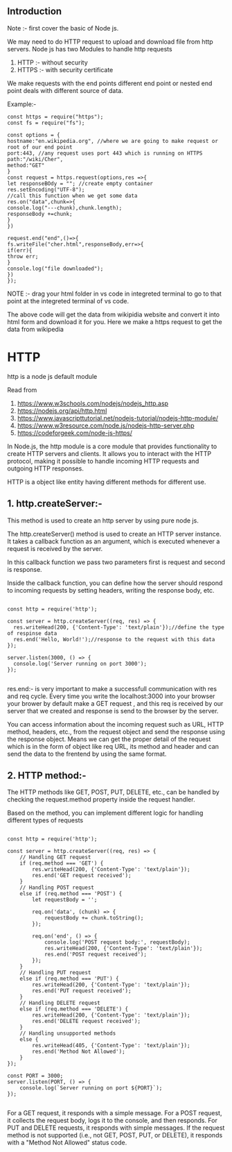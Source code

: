 ## Introduction
Note :- first cover the basic of Node js.

We may need to do HTTP request to upload and download file from http servers.
Node js has two Modules to handle http requests

1. HTTP :- without security
2. HTTPS :- with security certificate

We make requests with the end points different end point or nested end point deals with different source of data.

Example:-

```node
const https = require("https");
const fs = require("fs");

const options = {
hostname:"en.wikipedia.org", //where we are going to make request or root of our end point
port:443, //any request uses port 443 which is running on HTTPS
path:"/wiki/Cher",
method:"GET"
}
const request = https.request(options,res =>{
let responseBOdy = ""; //create empty container
res.setEncoding("UTF-8");
//call this function when we get some data
res.on("data",chunk=>{
console.log("---chunk),chunk.length);
responseBody +=chunk;
}
})

request.end("end",()=>{
fs.writeFile("cher.html",responseBody,err=>{
if(err){
throw err;
}
console.log("file downloaded");
})
});
```

NOTE :- drag your html folder in vs code in integreted terminal to go to that point at the integreted terminal of vs code.

The above code will get the data from wikipidia website and convert it into html form and download it for you.
Here we make a https request to get the data from wikipedia







# HTTP
http is a node js default module 

Read from 

1. https://www.w3schools.com/nodejs/nodejs_http.asp
2. https://nodejs.org/api/http.html
3. https://www.javascripttutorial.net/nodejs-tutorial/nodejs-http-module/
4. https://www.w3resource.com/node.js/nodejs-http-server.php
5. https://codeforgeek.com/node-js-https/


In Node.js, the http module is a core module that provides functionality to create HTTP servers and clients. It allows you to interact with the HTTP protocol, making it possible to handle incoming HTTP requests and outgoing HTTP responses.

HTTP is a object like entity having different methods for different use.

## 1. http.createServer:- 
This method is used to create an http server by using pure node js.

The http.createServer() method is used to create an HTTP server instance. It takes a callback function as an argument, which is executed whenever a request is received by the server.

In this callback function we pass two parameters first is request and second is response. 

Inside the callback function, you can define how the server should respond to incoming requests by setting headers, writing the response body, etc.


```node

const http = require('http');

const server = http.createServer((req, res) => {
  res.writeHead(200, {'Content-Type': 'text/plain'});//define the type of respinse data
  res.end('Hello, World!');//response to the request with this data
});

server.listen(3000, () => {
  console.log('Server running on port 3000');
});


```
res.end:- is very important to make a successfull communication with res and req cycle.
Every time you write the localhost:3000 into your browser your brower by default make a GET request , and this req is received by our server that we created and response is send to the browser by the server. 

You can access information about the incoming request such as URL, HTTP method, headers, etc., from the request object and send the response using the response object.
Means we can get the proper detail of the request which is in the form of object like req URL, its method and header and can send the data to the frentend by using the same format.

## 2. HTTP method:- 

The HTTP methods like GET, POST, PUT, DELETE, etc., can be handled by checking the request.method property inside the request handler.

Based on the method, you can implement different logic for handling different types of requests

```node

const http = require('http');

const server = http.createServer((req, res) => {
    // Handling GET request
    if (req.method === 'GET') {
        res.writeHead(200, {'Content-Type': 'text/plain'});
        res.end('GET request received');
    }
    // Handling POST request
    else if (req.method === 'POST') {
        let requestBody = '';

        req.on('data', (chunk) => {
            requestBody += chunk.toString();
        });

        req.on('end', () => {
            console.log('POST request body:', requestBody);
            res.writeHead(200, {'Content-Type': 'text/plain'});
            res.end('POST request received');
        });
    }
    // Handling PUT request
    else if (req.method === 'PUT') {
        res.writeHead(200, {'Content-Type': 'text/plain'});
        res.end('PUT request received');
    }
    // Handling DELETE request
    else if (req.method === 'DELETE') {
        res.writeHead(200, {'Content-Type': 'text/plain'});
        res.end('DELETE request received');
    }
    // Handling unsupported methods
    else {
        res.writeHead(405, {'Content-Type': 'text/plain'});
        res.end('Method Not Allowed');
    }
});

const PORT = 3000;
server.listen(PORT, () => {
    console.log(`Server running on port ${PORT}`);
});


```

For a GET request, it responds with a simple message.
For a POST request, it collects the request body, logs it to the console, and then responds.
For PUT and DELETE requests, it responds with simple messages.
If the request method is not supported (i.e., not GET, POST, PUT, or DELETE), it responds with a "Method Not Allowed" status code.






